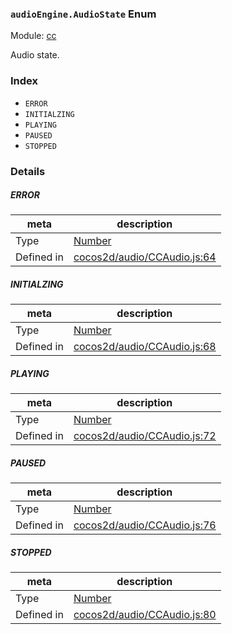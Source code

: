 ### `audioEngine.AudioState` Enum



Module: [cc](../modules/cc.md)


Audio state.


### Index
  - `ERROR`
  - `INITIALZING`
  - `PLAYING`
  - `PAUSED`
  - `STOPPED`

### Details


##### ERROR

> 

| meta | description |
|------|-------------|
| Type | <a href="https://developer.mozilla.org/en/JavaScript/Reference/Global_Objects/Number" class="crosslink external" target="_blank">Number</a> |
| Defined in | [cocos2d/audio/CCAudio.js:64](https://github.com/cocos-creator/engine/blob/f495398f4307775f0f733162e3d128d81e063063/cocos2d/audio/CCAudio.js#L64) |



##### INITIALZING

> 

| meta | description |
|------|-------------|
| Type | <a href="https://developer.mozilla.org/en/JavaScript/Reference/Global_Objects/Number" class="crosslink external" target="_blank">Number</a> |
| Defined in | [cocos2d/audio/CCAudio.js:68](https://github.com/cocos-creator/engine/blob/f495398f4307775f0f733162e3d128d81e063063/cocos2d/audio/CCAudio.js#L68) |



##### PLAYING

> 

| meta | description |
|------|-------------|
| Type | <a href="https://developer.mozilla.org/en/JavaScript/Reference/Global_Objects/Number" class="crosslink external" target="_blank">Number</a> |
| Defined in | [cocos2d/audio/CCAudio.js:72](https://github.com/cocos-creator/engine/blob/f495398f4307775f0f733162e3d128d81e063063/cocos2d/audio/CCAudio.js#L72) |



##### PAUSED

> 

| meta | description |
|------|-------------|
| Type | <a href="https://developer.mozilla.org/en/JavaScript/Reference/Global_Objects/Number" class="crosslink external" target="_blank">Number</a> |
| Defined in | [cocos2d/audio/CCAudio.js:76](https://github.com/cocos-creator/engine/blob/f495398f4307775f0f733162e3d128d81e063063/cocos2d/audio/CCAudio.js#L76) |



##### STOPPED

> 

| meta | description |
|------|-------------|
| Type | <a href="https://developer.mozilla.org/en/JavaScript/Reference/Global_Objects/Number" class="crosslink external" target="_blank">Number</a> |
| Defined in | [cocos2d/audio/CCAudio.js:80](https://github.com/cocos-creator/engine/blob/f495398f4307775f0f733162e3d128d81e063063/cocos2d/audio/CCAudio.js#L80) |


